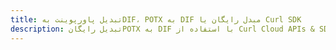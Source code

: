 ---title: تبدیل پاورپوینت بهDIF، POTX به DIF مبدل رایگان یا Curl SDKdescription: تبدیل رایگانPOTX به DIF با استفاده از Curl Cloud APIs & SDK. همچنین اسناد Microsoft PowerPoint را در Cloud ایجاد، ویرایش و رندر کنید.---